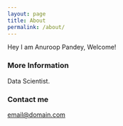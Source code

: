 ```yaml
---
layout: page
title: About
permalink: /about/
---
```

Hey I am Anuroop Pandey, Welcome!

### More Information

Data Scientist.

### Contact me

[email@domain.com](mailto:anuroopandey@gmail.com)